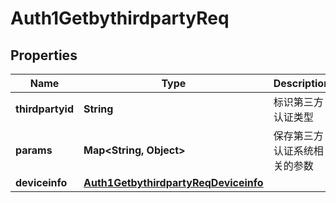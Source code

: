 # Auth1GetbythirdpartyReq

## Properties
Name | Type | Description | Notes
------------ | ------------- | ------------- | -------------
**thirdpartyid** | **String** | 标识第三方认证类型 | 
**params** | **Map&lt;String, Object&gt;** | 保存第三方认证系统相关的参数 | 
**deviceinfo** | [**Auth1GetbythirdpartyReqDeviceinfo**](Auth1GetbythirdpartyReqDeviceinfo.md) |  | 
